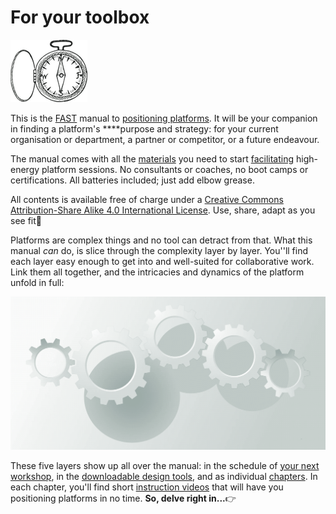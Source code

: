 # For your toolbox

![](.gitbook/assets/logo-mountiantheme-compass-h100.png)

This is the [FAST](https://futuring-architectures.com/) manual to [positioning platforms](extras/glossary.md#platform-position). It will be your companion in finding a platform's ****purpose and strategy: for your current organisation or department, a partner or competitor, or a future endeavour. 

The manual comes with all the [materials](extras/downloads/) you need to start [facilitating](workshop/format.md) high-energy platform sessions. No consultants or coaches, no boot camps or certifications. All batteries included; just add elbow grease.

All contents is available free of charge under a [Creative Commons Attribution-Share Alike 4.0 International License](https://creativecommons.org/licenses/by-sa/4.0/). Use, share, adapt as you see fit👊

Platforms are complex things and no tool can detract from that. What this manual _can_ do, is slice through the complexity layer by layer. You''ll find each layer easy enough to get into and well-suited for collaborative work.  Link them all together, and the intricacies and dynamics of the platform unfold in full:

![You&apos;ll slay platforms layer by layer](.gitbook/assets/fast-gears-animated-2sdelay.gif)

These five layers show up all over the manual: in the schedule of [your next workshop](workshop/format.md), in the [downloadable design tools](extras/downloads/), and as individual [chapters](position/layers.md). In each chapter, you'll find short [instruction videos](bonus/diaform/#instructions) that will have you positioning platforms in no time. **So, delve right in...**👉 

